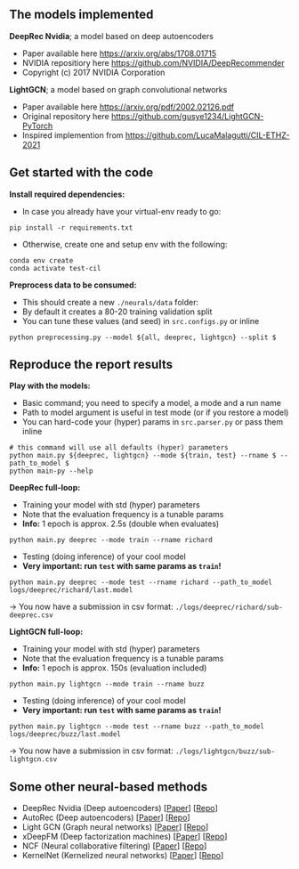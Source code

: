 ## The models implemented
**DeepRec Nvidia**; a model based on deep autoencoders
* Paper available here https://arxiv.org/abs/1708.01715
* NVIDIA repositiory here https://github.com/NVIDIA/DeepRecommender
* Copyright (c) 2017 NVIDIA Corporation

**LightGCN**; a model based on graph convolutional networks
* Paper available here https://arxiv.org/pdf/2002.02126.pdf
* Original repository here https://github.com/gusye1234/LightGCN-PyTorch
* Inspired implemention from https://github.com/LucaMalagutti/CIL-ETHZ-2021

## Get started with the code
**Install required dependencies:**
* In case you already have your virtual-env ready to go:
```
pip install -r requirements.txt
```
* Otherwise, create one and setup env with the following:
```
conda env create
conda activate test-cil
```

**Preprocess data to be consumed:**
* This should create a new `./neurals/data` folder:
* By default it creates a 80-20 training validation split
* You can tune these values (and seed) in `src.configs.py` or inline
```
python preprocessing.py --model ${all, deeprec, lightgcn} --split $
```

## Reproduce the report results
**Play with the models:**
* Basic command; you need to specify a model, a mode and a run name 
* Path to model argument is useful in test mode (or if you restore a model)
* You can hard-code your (hyper) params in `src.parser.py` or pass them inline
```
# this command will use all defaults (hyper) parameters
python main.py ${deeprec, lightgcn} --mode ${train, test} --rname $ --path_to_model $
python main-py --help 
```

**DeepRec full-loop:**
* Training your model with std (hyper) parameters
* Note that the evaluation frequency is a tunable params
* **Info:** 1 epoch is approx. 2.5s (double when evaluates)
```
python main.py deeprec --mode train --rname richard
```
* Testing (doing inference) of your cool model
* **Very important: run `test` with same params as `train`!**
```
python main.py deeprec --mode test --rname richard --path_to_model logs/deeprec/richard/last.model
```
&rarr; You now have a submission in csv format: `./logs/deeprec/richard/sub-deeprec.csv`

**LightGCN full-loop:**
* Training your model with std (hyper) parameters
* Note that the evaluation frequency is a tunable params
* **Info:** 1 epoch is approx. 150s (evaluation included)
```
python main.py lightgcn --mode train --rname buzz
```
* Testing (doing inference) of your cool model
* **Very important: run `test` with same params as `train`!**
```
python main.py lightgcn --mode test --rname buzz --path_to_model logs/deeprec/buzz/last.model
```
&rarr; You now have a submission in csv format: `./logs/lightgcn/buzz/sub-lightgcn.csv`

## **Some other neural-based methods**
- DeepRec Nvidia (Deep autoencoders) [[Paper](https://arxiv.org/pdf/1708.01715.pdf)] [[Repo](https://github.com/NVIDIA/DeepRecommender)]
- AutoRec (Deep autoencoders) [[Paper](https://users.cecs.anu.edu.au/~akmenon/papers/autorec/autorec-paper.pdf)] [[Repo](https://github.com/gtshs2/Autorec)]
- Light GCN (Graph neural networks) [[Paper](https://arxiv.org/pdf/2002.02126.pdf)] [[Repo](https://github.com/gusye1234/LightGCN-PyTorch)]
- xDeepFM (Deep factorization machines) [[Paper](https://arxiv.org/pdf/1803.05170.pdf)] [[Repo](https://github.com/Leavingseason/xDeepFM)]
- NCF (Neural collaborative filtering) [[Paper](https://arxiv.org/pdf/1708.05031.pdf)] [[Repo](https://github.com/hexiangnan/neural_collaborative_filtering)]
- KernelNet (Kernelized neural networks) [[Paper](http://proceedings.mlr.press/v80/muller18a.html)] [[Repo](https://github.com/lorenzMuller/kernelNet_MovieLens)]